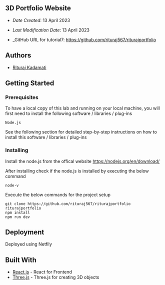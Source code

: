 ## 3D Portfolio Website

- _Date Created_: 13 April 2023
- _Last Modification Date_: 13 April 2023

- \_GitHub URL for tutorial7: <https://github.com/rituraj567/riturajportfolio>

## Authors

- [Rituraj Kadamati](rt431563@dal.ca)

## Getting Started

### Prerequisites

To have a local copy of this lab and running on your local machine, you will first need to install the following software / libraries / plug-ins

```
Node.js

```

See the following section for detailed step-by-step instructions on how to install this software / libraries / plug-ins

### Installing

Install the node.js from the offical website https://nodejs.org/en/download/

After installing check if the node.js is installed by executing the below command

```
node-v
```

Execute the below commands for the project setup

```
git clone https://github.com/rituraj567/riturajportfolio
riturajportfolio
npm install
npm run dev
```

## Deployment

Deployed using Netfily

## Built With

<!--- Provide a list of the frameworks used to build this application, your list should include the name of the framework used, the url where the framework is available for download and what the framework was used for, see the example below --->

- [React.js](https://react.dev/) - React for Frontend
- [Three.js](https://threejs.org/) - Three.js for creating 3D objects
